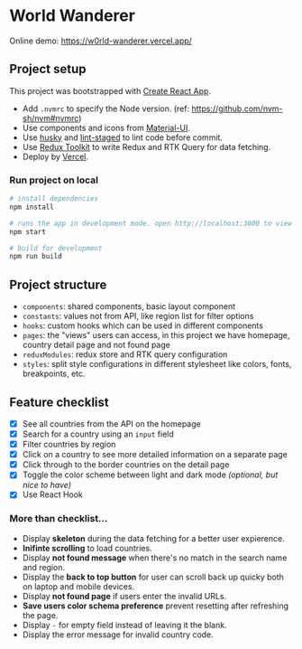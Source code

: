 # World Wanderer

Online demo: https://w0rld-wanderer.vercel.app/

## Project setup

This project was bootstrapped with [Create React App](https://github.com/facebook/create-react-app).

- Add `.nvmrc` to specify the Node version. (ref: https://github.com/nvm-sh/nvm#nvmrc)
- Use components and icons from [Material-UI](https://next--material-ui-docs.netlify.app/zh/).
- Use [husky](https://github.com/typicode/husky) and [lint-staged](https://github.com/okonet/lint-staged) to lint code before commit.
- Use [Redux Toolkit](https://github.com/reduxjs/redux-toolkit) to write Redux and RTK Query for data fetching.
- Deploy by [Vercel](https://vercel.com/dashboard).

### Run project on local

```bash
# install dependencies
npm install

# runs the app in development mode. open http://localhost:3000 to view it in the browser.
npm start

# build for development
npm run build
```

## Project structure

- `components`: shared components, basic layout component
- `constants`: values not from API, like region list for filter options
- `hooks`: custom hooks which can be used in different components
- `pages`: the "views" users can access, in this project we have homepage, country detail page and not found page
- `reduxModules`: redux store and RTK query configuration
- `styles`: split style configurations in different stylesheet like colors, fonts, breakpoints, etc.

## Feature checklist

- [x] See all countries from the API on the homepage
- [x] Search for a country using an `input` field
- [x] Filter countries by region
- [x] Click on a country to see more detailed information on a separate page
- [x] Click through to the border countries on the detail page
- [x] Toggle the color scheme between light and dark mode _(optional, but nice to have)_
- [x] Use React Hook

### More than checklist...

- Display **skeleton** during the data fetching for a better user expierence.
- **Inifinte scrolling** to load countries.
- Display **not found message** when there's no match in the search name and region.
- Display the **back to top button** for user can scroll back up quicky both on laptop and mobile devices.
- Display **not found page** if users enter the invalid URLs.
- **Save users color schema preference** prevent resetting after refreshing the page.
- Display `-` for empty field instead of leaving it the blank.
- Display the error message for invalid country code.

###
